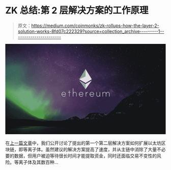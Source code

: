 # ZK 总结:第 2 层解决方案的工作原理

> 原文：<https://medium.com/coinmonks/zk-rollups-how-the-layer-2-solution-works-8fd07c222329?source=collection_archive---------1----------------------->

![](img/7fa864f043d2a459cdaea734a67b77f7.png)

在[上一篇文章](/coinmonks/ethereums-scalability-what-is-plasma-and-how-does-it-work-aef6890caeb1)中，我们公开讨论了提出的第一个第二层解决方案如何扩展以太坊区块链，即等离子体。虽然建议的解决方案提高了速度，并从主链中消除了大量不必要的数据，但用户被迫等待很长时间才能提取资金，同时还面临交易不变性的风险。等离子体及其数百种…